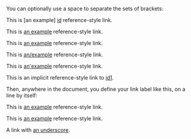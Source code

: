 
[id]: http://example.com/  "Optional Title Here"

You can optionally use a space to separate the sets of brackets:

This is [an example] [id] reference-style link.

This is [an example][id] reference-style link.

This is [an example][id1] reference-style link.

This is [an/example][id1] reference-style link.

This is [an'example][id1] reference-style link.

This is an implicit reference-style link to [id1][].

Then, anywhere in the document, you define your link label like this, on a line by itself:

This is [an example][id2] reference-style link.

This is [an example][id3] reference-style link.

A link with [an underscore][underscore].

[id1]: http://example.com/  'Optional Title Here'

[id2]: http://example.com/  (Optional Title Here)

[id3]: http://example.com/

[underscore]: http://example.com/#_a_b
